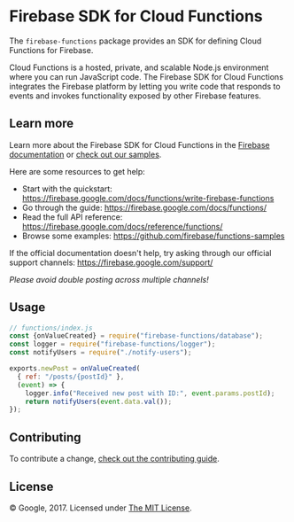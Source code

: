 # Firebase SDK for Cloud Functions

The `firebase-functions` package provides an SDK for defining Cloud Functions for Firebase.

Cloud Functions is a hosted, private, and scalable Node.js environment where you can run JavaScript code. The Firebase SDK for Cloud Functions integrates the Firebase platform by letting you write code that responds to events and invokes functionality exposed by other Firebase features.

## Learn more

Learn more about the Firebase SDK for Cloud Functions in the [Firebase documentation](https://firebase.google.com/docs/functions/) or [check out our samples](https://github.com/firebase/functions-samples).

Here are some resources to get help:

- Start with the quickstart: https://firebase.google.com/docs/functions/write-firebase-functions
- Go through the guide: https://firebase.google.com/docs/functions/
- Read the full API reference: https://firebase.google.com/docs/reference/functions/
- Browse some examples: https://github.com/firebase/functions-samples

If the official documentation doesn't help, try asking through our official support channels: https://firebase.google.com/support/

_Please avoid double posting across multiple channels!_

## Usage

```js
// functions/index.js
const {onValueCreated} = require("firebase-functions/database");
const logger = require("firebase-functions/logger");
const notifyUsers = require("./notify-users");

exports.newPost = onValueCreated(
  { ref: "/posts/{postId}" },
  (event) => {
    logger.info("Received new post with ID:", event.params.postId);
    return notifyUsers(event.data.val());
});
```

## Contributing

To contribute a change, [check out the contributing guide](.github/CONTRIBUTING.md).

## License

© Google, 2017. Licensed under [The MIT License](LICENSE).
